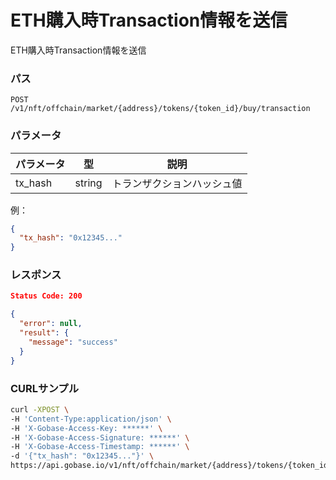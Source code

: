 # ETH購入時Transaction情報を送信

ETH購入時Transaction情報を送信

### パス
```
POST /v1/nft/offchain/market/{address}/tokens/{token_id}/buy/transaction
```

### パラメータ

|  パラメータ    |  型              | 説明                     |
| ------------ | ---------------- | ----------------------- |
|  tx_hash     |  string          | トランザクションハッシュ値   |

例：
```json
{
  "tx_hash": "0x12345..."
}
```

### レスポンス
```json
Status Code: 200

{
  "error": null,
  "result": {
    "message": "success"
  }
}
```

### CURLサンプル
```bash
curl -XPOST \
-H 'Content-Type:application/json' \
-H 'X-Gobase-Access-Key: ******' \
-H 'X-Gobase-Access-Signature: ******' \
-H 'X-Gobase-Access-Timestamp: ******' \
-d '{"tx_hash": "0x12345..."}' \
https://api.gobase.io/v1/nft/offchain/market/{address}/tokens/{token_id}/buy/transaction
```
